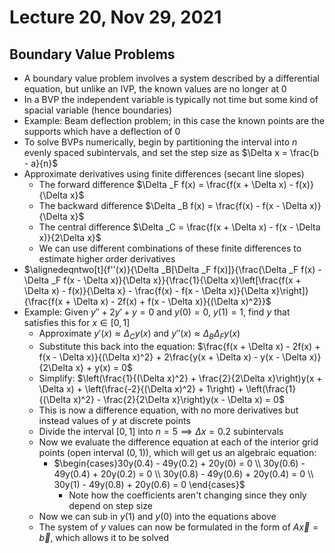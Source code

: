 # Lecture 20, Nov 29, 2021

## Boundary Value Problems

* A boundary value problem involves a system described by a differential equation, but unlike an IVP, the known values are no longer at $0$
* In a BVP the independent variable is typically not time but some kind of spacial variable (hence boundaries)
* Example: Beam deflection problem; in this case the known points are the supports which have a deflection of 0
* To solve BVPs numerically, begin by partitioning the interval into $n$ evenly spaced subintervals, and set the step size as $\Delta x = \frac{b - a}{n}$
* Approximate derivatives using finite differences (secant line slopes)
	* The forward difference $\Delta _F f(x) = \frac{f(x + \Delta x) - f(x)}{\Delta x}$
	* The backward difference $\Delta _B f(x) = \frac{f(x) - f(x - \Delta x)}{\Delta x}$
	* The central difference $\Delta _C = \frac{f(x + \Delta x) - f(x - \Delta x)}{2\Delta x}$
	* We can use different combinations of these finite differences to estimate higher order derivatives
* $\alignedeqntwo[t]{f''(x)}{\Delta _B[\Delta _F f(x)]}{\frac{\Delta _F f(x) - \Delta _F f(x - \Delta x)}{\Delta x}}{\frac{1}{\Delta x}\left[\frac{f(x + \Delta x) - f(x)}{\Delta x} - \frac{f(x) - f(x - \Delta x)}{\Delta x}\right]}{\frac{f(x + \Delta x) - 2f(x) + f(x - \Delta x)}{(\Delta x)^2}}$
* Example: Given $y'' + 2y' + y = 0$ and $y(0) = 0$, $y(1) = 1$, find $y$ that satisfies this for $x \in [0, 1]$
	* Approximate $y'(x) \approx \Delta _C y(x)$ and $y''(x) \approx \Delta _B\Delta _F y(x)$
	* Substitute this back into the equation: $\frac{f(x + \Delta x) - 2f(x) + f(x - \Delta x)}{(\Delta x)^2} + 2\frac{y(x + \Delta x) - y(x - \Delta x)}{2\Delta x} + y(x) = 0$
	* Simplify: $\left(\frac{1}{(\Delta x)^2} + \frac{2}{2\Delta x}\right)y(x + \Delta x) + \left(\frac{-2}{(\Delta x)^2} + 1\right) + \left(\frac{1}{(\Delta x)^2} - \frac{2}{2\Delta x}\right)y(x - \Delta x) = 0$
	* This is now a difference equation, with no more derivatives but instead values of $y$ at discrete points
	* Divide the interval $[0, 1]$ into $n = 5 \implies \Delta x = 0.2$ subintervals
	* Now we evaluate the difference equation at each of the interior grid points (open interval $(0, 1)$), which will get us an algebraic equation:
		* $\begin{cases}30y(0.4) - 49y(0.2) + 20y(0) = 0 \\ 30y(0.6) - 49y(0.4) + 20y(0.2) = 0 \\ 30y(0.8) - 49y(0.6) + 20y(0.4) = 0 \\ 30y(1) - 49y(0.8) + 20y(0.6) = 0 \end{cases}$
			* Note how the coefficients aren't changing since they only depend on step size
	* Now we can sub in $y(1)$ and $y(0)$ into the equations above
	* The system of $y$ values can now be formulated in the form of $A\vec{x} = \vec{b}$, which allows it to be solved


